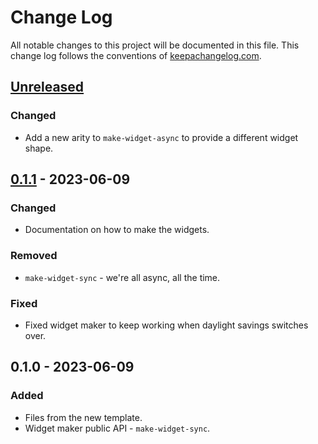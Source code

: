 # Change Log
All notable changes to this project will be documented in this file. This change log follows the conventions of [keepachangelog.com](http://keepachangelog.com/).

## [Unreleased]
### Changed
- Add a new arity to `make-widget-async` to provide a different widget shape.

## [0.1.1] - 2023-06-09
### Changed
- Documentation on how to make the widgets.

### Removed
- `make-widget-sync` - we're all async, all the time.

### Fixed
- Fixed widget maker to keep working when daylight savings switches over.

## 0.1.0 - 2023-06-09
### Added
- Files from the new template.
- Widget maker public API - `make-widget-sync`.

[Unreleased]: https://sourcehost.site/your-name/tp-formales/compare/0.1.1...HEAD
[0.1.1]: https://sourcehost.site/your-name/tp-formales/compare/0.1.0...0.1.1
